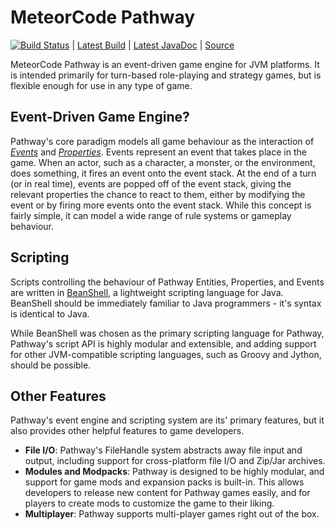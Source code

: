MeteorCode Pathway
==================

[![Build Status](https://jenkins.meteorcodelabs.com/buildStatus/icon?job=Pathway)](https://jenkins.meteorcodelabs.com/job/Pathway/) | [Latest Build](https://jenkins.meteorcodelabs.com/job/Pathway/lastSuccessfulBuild/) | [Latest JavaDoc](https://jenkins.meteorcodelabs.com/job/Pathway/javadoc/) | [Source](https://gitlab.meteorcodelabs.com/meteorcode/pathway)

MeteorCode Pathway is an event-driven game engine for JVM platforms. It is intended primarily for turn-based role-playing and strategy games, but is flexible enough for use in any type of game. 

Event-Driven Game Engine?
-------------------------

Pathway's core paradigm models all game behaviour as the interaction of *[Events](https://jenkins.meteorcodelabs.com/job/Pathway/javadoc/com/meteorcode/pathway/model/Event.html)* and *[Properties](https://jenkins.meteorcodelabs.com/job/Pathway/javadoc/com/meteorcode/pathway/model/Property.html)*. Events represent an event that takes place in the game. When an actor, such as a character, a monster, or the environment, does something, it fires an event onto the event stack. At the end of a turn (or in real time), events are popped off of the event stack, giving the relevant properties the chance to react to them, either by modifying the event or by firing more events onto the event stack. While this concept is fairly simple, it can model a wide range of rule systems or gameplay behaviour.

Scripting
---------

Scripts controlling the behaviour of Pathway Entities, Properties, and Events are written in [BeanShell](http://www.beanshell.org), a lightweight scripting language for Java. BeanShell should be immediately familiar to Java programmers - it's syntax is identical to Java.

While BeanShell was chosen as the primary scripting language for Pathway, Pathway's script API is highly modular and extensible, and adding support for other JVM-compatible scripting languages, such as Groovy and Jython, should be possible.

Other Features
--------------

Pathway's event engine and scripting system are its' primary features, but it also provides other helpful features to game developers.

  + **File I/O**: Pathway's FileHandle system abstracts away file input and output, including support for cross-platform file I/O and Zip/Jar archives.
  + **Modules and Modpacks**: Pathway is designed to be highly modular, and support for game mods and expansion packs is built-in. This allows developers to release new content for Pathway games easily, and for players to create mods to customize the game to their liking.
  + **Multiplayer**: Pathway supports multi-player games right out of the box.